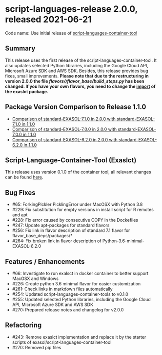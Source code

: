 # script-languages-release 2.0.0, released 2021-06-21

Code name: Use initial release of [script-languages-container-tool](https://github.com/exasol/script-languages-container-tool)

## Summary

This release uses the first release of the script-languages-container-tool. It also updates selected Python libraries, including the Google Cloud API, Microsoft Azure SDK and AWS SDK. Besides, this release provides bug fixes, small improvements.
**Please note that due to the restructuring in version 2.0.0 the file *flavors/<flavor>/flavor_base/build_steps.py* has been changed. If you have your own flavors, you need to change the [import](https://github.com/exasol/script-languages-release/blob/5f6dede5ce18c648b1660bbe58af081f9467a982/flavors/standard-EXASOL-7.1.0/flavor_base/build_steps.py#L3) of the exaslct package.**

## Package Version Comparison to Release 1.1.0

* [Comparison of standard-EXASOL-7.1.0 in 2.0.0 with standard-EXASOL-7.1.0 in 1.1.0](package_diffs/2.0.0/diff_standard-EXASOL-7.1.0_standard-EXASOL-7.1.0/README.md)
* [Comparison of standard-EXASOL-7.0.0 in 2.0.0 with standard-EXASOL-7.0.0 in 1.1.0](package_diffs/2.0.0/diff_standard-EXASOL-7.0.0_standard-EXASOL-7.0.0/README.md)
* [Comparison of standard-EXASOL-6.2.0 in 2.0.0 with standard-EXASOL-6.2.0 in 1.1.0](package_diffs/2.0.0/diff_standard-EXASOL-6.2.0_standard-EXASOL-6.2.0/README.md)

## Script-Language-Container-Tool (Exaslct)

This release uses version 0.1.0 of the container tool, all relevant changes can be found [here](https://github.com/exasol/script-languages-container-tool/releases/tag/0.1.0).

## Bug Fixes

  - #65: ForkingPickler PicklingError under MacOSX with Python 3.8
  - #229: Fix substitution for empty versions in install script for R remotes and apt
  - #228: Fix error caused by consecutive COPY in the Dockefiles
  - #247: Update apt-packages for standard flavors
  - #256: Fix link in flavor description of standard 7.1 flavor for flavor_base_deps/packages/*
  - #264: Fix broken link in flavor description of Python-3.6-minimal-EXASOL-6.2.0


## Features / Enhancements

  - #66: Investigate to run exalsct in docker container to better support MacOSX and Windows
  - #226: Create python 3.6 minimal flavor for easier customization
  - #261: Check links in markdown files automatically
  - #254: Updated script-languages-container-tools to v0.1.0
  - #255: Updated selected Python libraries, including the Google Cloud API, Microsoft Azure SDK and AWS SDK
  - #270: Prepared release notes and changelog for v2.0.0


## Refactoring

  - #243: Remove exaslct implementation and replace it by the starter scripts of exasol/script-languages-container-tool
  - #270: Removed pip files